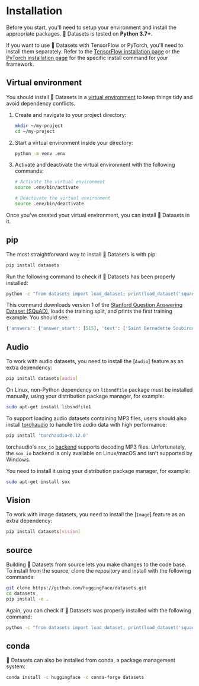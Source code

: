 # Installation

Before you start, you'll need to setup your environment and install the appropriate packages. 🤗 Datasets is tested on **Python 3.7+**.

<Tip>

If you want to use 🤗 Datasets with TensorFlow or PyTorch, you'll need to install them separately. Refer to the [TensorFlow installation page](https://www.tensorflow.org/install/pip#tensorflow-2-packages-are-available) or the [PyTorch installation page](https://pytorch.org/get-started/locally/#start-locally) for the specific install command for your framework.

</Tip>

## Virtual environment

You should install 🤗 Datasets in a [virtual environment](https://docs.python.org/3/library/venv.html) to keep things tidy and avoid dependency conflicts.

1. Create and navigate to your project directory:

   ```bash
   mkdir ~/my-project
   cd ~/my-project
   ```

2. Start a virtual environment inside your directory:

   ```bash
   python -m venv .env
   ```

3. Activate and deactivate the virtual environment with the following commands:

   ```bash
   # Activate the virtual environment
   source .env/bin/activate
   
   # Deactivate the virtual environment
   source .env/bin/deactivate
   ```

Once you've created your virtual environment, you can install 🤗 Datasets in it.

## pip

The most straightforward way to install 🤗 Datasets is with pip:

```bash
pip install datasets
```

Run the following command to check if 🤗 Datasets has been properly installed:

```bash
python -c "from datasets import load_dataset; print(load_dataset('squad', split='train')[0])"
```

This command downloads version 1 of the [Stanford Question Answering Dataset (SQuAD)](https://rajpurkar.github.io/SQuAD-explorer/), loads the training split, and prints the first training example. You should see:

```python
{'answers': {'answer_start': [515], 'text': ['Saint Bernadette Soubirous']}, 'context': 'Architecturally, the school has a Catholic character. Atop the Main Building\'s gold dome is a golden statue of the Virgin Mary. Immediately in front of the Main Building and facing it, is a copper statue of Christ with arms upraised with the legend "Venite Ad Me Omnes". Next to the Main Building is the Basilica of the Sacred Heart. Immediately behind the basilica is the Grotto, a Marian place of prayer and reflection. It is a replica of the grotto at Lourdes, France where the Virgin Mary reputedly appeared to Saint Bernadette Soubirous in 1858. At the end of the main drive (and in a direct line that connects through 3 statues and the Gold Dome), is a simple, modern stone statue of Mary.', 'id': '5733be284776f41900661182', 'question': 'To whom did the Virgin Mary allegedly appear in 1858 in Lourdes France?', 'title': 'University_of_Notre_Dame'}
```

## Audio

To work with audio datasets, you need to install the [`Audio`] feature as an extra dependency:

```bash
pip install datasets[audio]
```

<Tip warning={true}>

On Linux, non-Python dependency on `libsndfile` package must be installed manually, using your distribution package manager, for example:

```bash
sudo apt-get install libsndfile1
```

</Tip>

To support loading audio datasets containing MP3 files, users should also install [torchaudio](https://pytorch.org/audio/stable/index.html) to handle the audio data with high performance:

```bash
pip install 'torchaudio<0.12.0'
```

<Tip warning={true}>

torchaudio's `sox_io` [backend](https://pytorch.org/audio/stable/backend.html#) supports decoding MP3 files. Unfortunately, the `sox_io` backend is only available on Linux/macOS and isn't supported by Windows.

You need to install it using your distribution package manager, for example:

```bash
sudo apt-get install sox
```

</Tip>

## Vision

To work with image datasets, you need to install the [`Image`] feature as an extra dependency:

```bash
pip install datasets[vision]
```

## source

Building 🤗 Datasets from source lets you make changes to the code base. To install from the source, clone the repository and install with the following commands:

```bash
git clone https://github.com/huggingface/datasets.git
cd datasets
pip install -e .
```

Again, you can check if 🤗 Datasets was properly installed with the following command:

```bash
python -c "from datasets import load_dataset; print(load_dataset('squad', split='train')[0])"
```

## conda

🤗 Datasets can also be installed from conda, a package management system:

```bash
conda install -c huggingface -c conda-forge datasets
```

